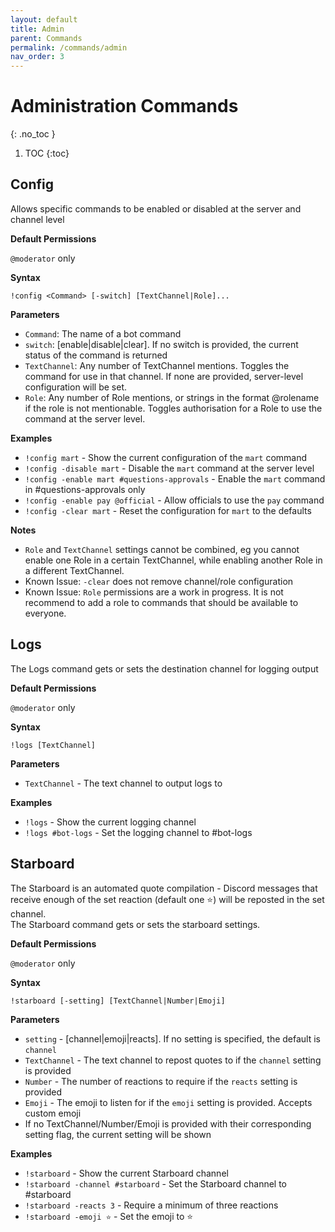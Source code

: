 ```yaml
---
layout: default
title: Admin
parent: Commands
permalink: /commands/admin
nav_order: 3
---
```


# Administration Commands
{: .no_toc }

1. TOC
{:toc}

## Config

Allows specific commands to be enabled or disabled at the server and channel level

**Default Permissions**

`@moderator` only

**Syntax**

`!config <Command> [-switch] [TextChannel|Role]...`

**Parameters**

- `Command`: The name of a bot command  
- `switch`: [enable|disable|clear]. If no switch is provided, the current status of the command is returned
- `TextChannel`: Any number of TextChannel mentions. Toggles the command for use in that channel. If none are provided, server-level configuration will be set.
- `Role`: Any number of Role mentions, or strings in the format @rolename if the role is not mentionable. Toggles authorisation for a Role to use the command at the server level.

**Examples**

- `!config mart` - Show the current configuration of the `mart` command
- `!config -disable mart` - Disable the `mart` command at the server level  
- `!config -enable mart #questions-approvals` - Enable the `mart` command in #questions-approvals only
- `!config -enable pay @official` - Allow officials to use the `pay` command
- `!config -clear mart` - Reset the configuration for `mart` to the defaults

**Notes**

- `Role` and `TextChannel` settings cannot be combined, eg you cannot enable one Role in a certain TextChannel, while enabling another Role in a different TextChannel.
- Known Issue: `-clear` does not remove channel/role configuration
- Known Issue: `Role` permissions are a work in progress. It is not recommend to add a role to commands that should be available to everyone.

## Logs

The Logs command gets or sets the destination channel for logging output

**Default Permissions**

`@moderator` only

**Syntax**

`!logs [TextChannel]`

**Parameters**

- `TextChannel` - The text channel to output logs to

**Examples**

- `!logs` - Show the current logging channel
- `!logs #bot-logs` - Set the logging channel to #bot-logs

## Starboard

The Starboard is an automated quote compilation - Discord messages that receive enough of the set reaction (default one ⭐) will be reposted in the set channel.  
The Starboard command gets or sets the starboard settings. 

**Default Permissions**

`@moderator` only

**Syntax**

`!starboard [-setting] [TextChannel|Number|Emoji]`

**Parameters**

- `setting` - [channel|emoji|reacts]. If no setting is specified, the default is `channel`
- `TextChannel` - The text channel to repost quotes to if the `channel` setting is provided
- `Number` - The number of reactions to require if the `reacts` setting is provided
- `Emoji` - The emoji to listen for if the `emoji` setting is provided. Accepts custom emoji
- If no TextChannel/Number/Emoji is provided with their corresponding setting flag, the current setting will be shown

**Examples**

- `!starboard` - Show the current Starboard channel
- `!starboard -channel #starboard` - Set the Starboard channel to #starboard
- `!starboard -reacts 3` - Require a minimum of three reactions
- `!starboard -emoji ⭐` - Set the emoji to ⭐